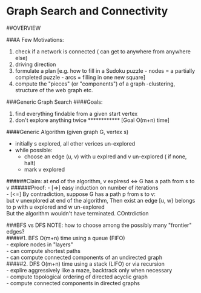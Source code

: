 # Graph Search and Connectivity


##OVERVIEW

###A Few Motivations:
1. check if a network is connected ( can get to anywhere from anywhere else) 
2. driving direction
3. formulate a plan [e.g. how to fill in a Sudoku puzzle - nodes = a partially completed puzzle
                                                         - arcs = filling in one new square]
4. compute the "pieces" (or "components") of a graph
               -clustering, structure of the web graph etc.

###Generic Graph Search 
####Goals: 
1. find everything findable from a given start vertex
2. don't explore anything twice ************ [Goal O(m+n) time]

####Generic Algorithm (given graph G, vertex s)
- initially s explored, all other verices un-explored
- while possible: 
  - choose an edge (u, v) with u explred and v un-explored  ( if none, halt)
  - mark v explored

######Claim: at end of the algorithm, v explresd <=> G has a path from s to v
######Proof: 
      - [=>] easy induction on number of iterations    
      - [<=] By contradiction, suppose G has a path p from s to v:      
            but v unexplored at end of the algorithm, Then exist an edge [u, w} belongs to p 
            with u explored and w un-explored     
            But the algorithm wouldn't have terminated. COntrdiction     
            
            
###BFS vs DFS
NOTE: how to choose among the possibly many "frontier" edges?   
#####1.   BFS           O(m+n) time using a queue (FIFO)  
    - explore nodes in "layers"   
    - can compute shortest paths   
    - can compute connected components of an undirected graph   
#####2.   DFS           O(m+n) time using a stack (LIFO) or via recursion   
    - explire aggressively like a maze, backtrack only when necessary  
    - compute topological ordering of directed acyclic graph   
    - compute connected components in directed graphs   


